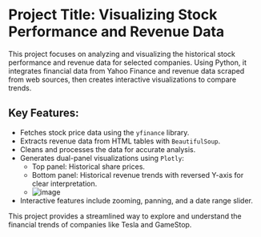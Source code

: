 # **Project Title: Visualizing Stock Performance and Revenue Data**

This project focuses on analyzing and visualizing the historical stock performance and revenue data for selected companies. Using Python, it integrates financial data from Yahoo Finance and revenue data scraped from web sources, then creates interactive visualizations to compare trends.

## **Key Features:**

- Fetches stock price data using the `yfinance` library.
- Extracts revenue data from HTML tables with `BeautifulSoup`.
- Cleans and processes the data for accurate analysis.
- Generates dual-panel visualizations using `Plotly`:
  - Top panel: Historical share prices.
  - Bottom panel: Historical revenue trends with reversed Y-axis for clear interpretation.
  - ![image](https://github.com/user-attachments/assets/00d421a0-e4e0-48c4-98ae-d3bc892ef2c9)
- Interactive features include zooming, panning, and a date range slider. 

This project provides a streamlined way to explore and understand the financial trends of companies like Tesla and GameStop.
